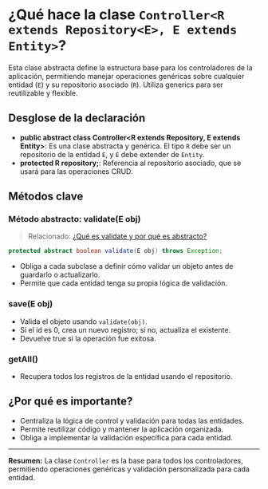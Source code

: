 # ¿Qué hace la clase `Controller<R extends Repository<E>, E extends Entity>`?

Esta clase abstracta define la estructura base para los controladores de la aplicación, permitiendo manejar operaciones genéricas sobre cualquier entidad (`E`) y su repositorio asociado (`R`). Utiliza generics para ser reutilizable y flexible.

## Desglose de la declaración
- **public abstract class Controller<R extends Repository<E>, E extends Entity>**: Es una clase abstracta y genérica. El tipo `R` debe ser un repositorio de la entidad `E`, y `E` debe extender de `Entity`.
- **protected R repository;**: Referencia al repositorio asociado, que se usará para las operaciones CRUD.

## Métodos clave

### Método abstracto: validate(E obj)
> Relacionado: [¿Qué es validate y por qué es abstracto?](METHODS/ABSTRACTS/ValidateMetodoExplicacion.md)
```java
protected abstract boolean validate(E obj) throws Exception;
```
- Obliga a cada subclase a definir cómo validar un objeto antes de guardarlo o actualizarlo.
- Permite que cada entidad tenga su propia lógica de validación.

### save(E obj)
- Valida el objeto usando `validate(obj)`.
- Si el id es 0, crea un nuevo registro; si no, actualiza el existente.
- Devuelve true si la operación fue exitosa.

### getAll()
- Recupera todos los registros de la entidad usando el repositorio.

## ¿Por qué es importante?
- Centraliza la lógica de control y validación para todas las entidades.
- Permite reutilizar código y mantener la aplicación organizada.
- Obliga a implementar la validación específica para cada entidad.

---

**Resumen:**
La clase `Controller` es la base para todos los controladores, permitiendo operaciones genéricas y validación personalizada para cada entidad.
